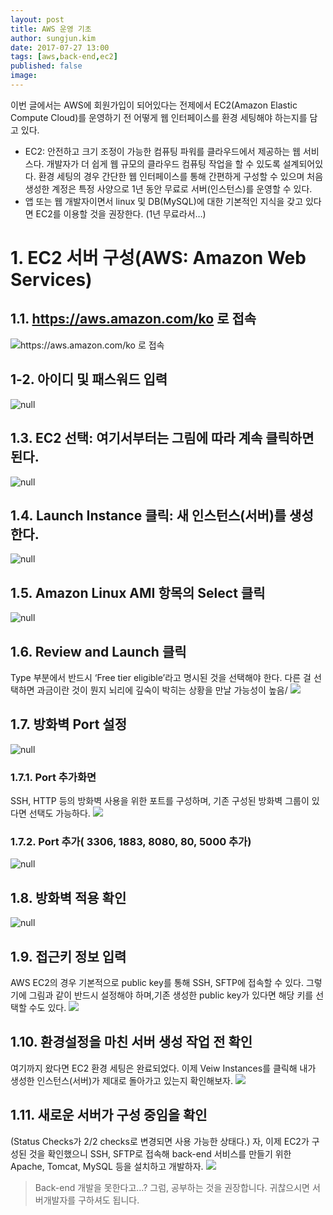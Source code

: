 ```yaml
---
layout: post
title: AWS 운영 기초
author: sungjun.kim
date: 2017-07-27 13:00
tags: [aws,back-end,ec2]
published: false
image:
---
```

이번 글에서는 AWS에 회원가입이 되어있다는 전제에서 EC2(Amazon Elastic Compute Cloud)를 운영하기 전 어떻게 웹 인터페이스를 환경 세팅해야 하는지를 담고 있다.

* EC2: 안전하고 크기 조정이 가능한 컴퓨팅 파워를 클라우드에서 제공하는 웹 서비스다. 개발자가 더 쉽게 웹 규모의 클라우드 컴퓨팅 작업을 할 수 있도록 설계되어있다. 환경 세팅의 경우 간단한 웹 인터페이스를 통해 간편하게 구성할 수 있으며 처음 생성한 계정은 특정 사양으로 1년 동안 무료로 서버(인스턴스)를 운영할 수 있다.
* 앱 또는 웹 개발자이면서 linux 및 DB(MySQL)에 대한 기본적인 지식을 갖고 있다면 EC2를 이용할 것을 권장한다. (1년 무료라서…)


# 1. EC2 서버 구성(AWS: Amazon Web Services)

## 1.1. https://aws.amazon.com/ko 로 접속

![https://aws.amazon.com/ko 로 접속](/static/images/f9c6b820-2219-4e7f-a2c0-e8e0e8b21d7a.1.png)

## 1-2. 아이디 및 패스워드 입력

![null](/static/images/7a76b15b-5ffe-4161-ad79-b4072325330b.2.png)

## 1.3. EC2 선택: 여기서부터는 그림에 따라 계속 클릭하면 된다.

![null](/static/images/d4063392-372e-4fea-8d1c-581cbf08f69d.3.png)

## 1.4. Launch Instance 클릭: 새 인스턴스(서버)를 생성한다.

![null](/static/images/df28f7bd-351e-454f-bf9c-95a34b321a7a.4.png)

## 1.5. Amazon Linux AMI 항목의 Select 클릭

![null](/static/images/d9014892-7f78-4e4d-9ef6-3f83288fe152.5.png)

## 1.6. Review and Launch 클릭

Type 부분에서 반드시 ‘Free tier eligible’라고 명시된 것을 선택해야 한다.
다른 걸 선택하면 과금이란 것이 뭔지 뇌리에 깊숙이 박히는 상황을 만날 가능성이 높음/
![](/static/images/026f6fe9-801d-4a3d-a85b-9b270601df78.6.png)

## 1.7. 방화벽 Port 설정

![null](/static/images/5f5cbf50-fd26-4197-b925-880ef7ce0282.7.png)

### 1.7.1. Port 추가화면

SSH, HTTP 등의 방화벽 사용을 위한 포트를 구성하며, 기존 구성된 방화벽 그룹이 있다면 선택도 가능하다.
![](/static/images/638c36f1-6d35-4e7b-bc4a-4bd79dac40bb.8.png)

### 1.7.2. Port 추가( 3306, 1883, 8080, 80, 5000 추가)

![null](/static/images/f6af8fad-b564-4561-914d-501893392b8a.9.png)

## 1.8. 방화벽 적용 확인

![null](/static/images/1444d503-e019-4fd9-b582-0b559236d6e0.10.png)

## 1.9. 접근키 정보 입력

AWS EC2의 경우 기본적으로 public key를 통해 SSH, SFTP에 접속할 수 있다. 그렇기에 그림과 같이 반드시 설정해야 하며,기존 생성한 public key가 있다면 해당 키를 선택할 수도 있다.
![](/static/images/93f86309-659d-4dd8-9a9d-37efada63809.11.png)

## 1.10. 환경설정을 마친 서버 생성 작업 전 확인

여기까지 왔다면 EC2 환경 세팅은 완료되었다. 이제 Veiw Instances를 클릭해 내가 생성한 인스턴스(서버)가 제대로 돌아가고 있는지 확인해보자.
![](/static/images/fa00cacb-a5e3-44ee-8892-bf75525d7b51.12.png)

## 1.11. 새로운 서버가 구성 중임을 확인

(Status Checks가 2/2 checks로 변경되면 사용 가능한 상태다.) 자, 이제 EC2가 구성된 것을 확인했으니 SSH, SFTP로 접속해 back-end 서비스를 만들기 위한 Apache, Tomcat, MySQL 등을 설치하고 개발하자.
![](/static/images/0c2514bd-60b4-4838-8ff0-b78948298a51.13.png)

> Back-end 개발을 못한다고…? 그럼, 공부하는 것을 권장합니다. 귀찮으시면 서버개발자를 구하셔도 됩니다.

